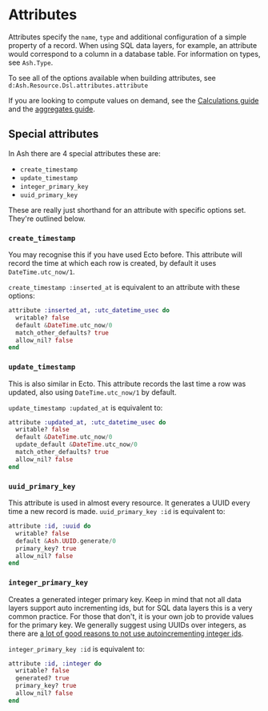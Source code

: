 # Attributes

Attributes specify the `name`, `type` and additional configuration of a simple property of a record. When using SQL data layers, for example, an attribute would correspond to a column in a database table. For information on types, see `Ash.Type`.

To see all of the options available when building attributes, see `d:Ash.Resource.Dsl.attributes.attribute`

If you are looking to compute values on demand, see the [Calculations guide](/documentation/topics/resources/calculations.md) and the [aggregates guide](/documentation/topics/resources/aggregates.md).

## Special attributes

In Ash there are 4 special attributes these are:

- `create_timestamp`
- `update_timestamp`
- `integer_primary_key`
- `uuid_primary_key`

These are really just shorthand for an attribute with specific options set. They're outlined below.

### `create_timestamp`

You may recognise this if you have used Ecto before. This attribute will record the time at which each row is created, by default it uses `DateTime.utc_now/1`.

`create_timestamp :inserted_at` is equivalent to an attribute with these options:

```elixir
attribute :inserted_at, :utc_datetime_usec do
  writable? false
  default &DateTime.utc_now/0
  match_other_defaults? true
  allow_nil? false
end
```

### `update_timestamp`

This is also similar in Ecto. This attribute records the last time a row was updated, also using `DateTime.utc_now/1` by default.

`update_timestamp :updated_at` is equivalent to:

```elixir
attribute :updated_at, :utc_datetime_usec do
  writable? false
  default &DateTime.utc_now/0
  update_default &DateTime.utc_now/0
  match_other_defaults? true
  allow_nil? false
end
```

### `uuid_primary_key`

This attribute is used in almost every resource. It generates a UUID every time a new record is made.
`uuid_primary_key :id` is equivalent to:

```elixir
attribute :id, :uuid do
  writable? false
  default &Ash.UUID.generate/0
  primary_key? true
  allow_nil? false
end
```

### `integer_primary_key`

Creates a generated integer primary key. Keep in mind that not all data layers support auto incrementing ids, but for SQL data layers this is a very common practice. For those that don't, it is your own job to provide values for the primary key. We generally suggest using UUIDs over integers, as there are [a lot of good reasons to not use autoincrementing integer ids](https://www.clever-cloud.com/blog/engineering/2015/05/20/why-auto-increment-is-a-terrible-idea/).

`integer_primary_key :id` is equivalent to:

```elixir
attribute :id, :integer do
  writable? false
  generated? true
  primary_key? true
  allow_nil? false
end
```
